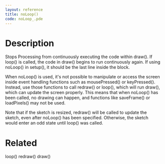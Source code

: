 ```yaml
---
layout: reference
title: noLoop()
code: noLoop_.pde
---
```


# Description

Stops Processing from continuously executing the code within draw(). If loop() is called, the code in draw() begins to run continuously again. If using noLoop() in setup(), it should be the last line inside the block.

When noLoop() is used, it's not possible to manipulate or access the screen inside event handling functions such as mousePressed() or keyPressed(). Instead, use those functions to call redraw() or loop(), which will run draw(), which can update the screen properly. This means that when noLoop() has been called, no drawing can happen, and functions like saveFrame() or loadPixels() may not be used.

Note that if the sketch is resized, redraw() will be called to update the sketch, even after noLoop() has been specified. Otherwise, the sketch would enter an odd state until loop() was called.

# Related

loop()
redraw()
draw()
